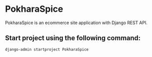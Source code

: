 # PokharaSpice

PokharaSpice is an ecommerce site application with Django REST API.

## Start project using the following command:
```
django-admin startproject PokharaSpice

```

